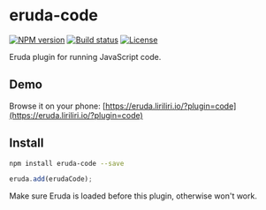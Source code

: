 # eruda-code

[![NPM version][npm-image]][npm-url]
[![Build status][ci-image]][ci-url]
[![License][license-image]][npm-url]

[npm-image]: https://img.shields.io/npm/v/eruda-code.svg
[npm-url]: https://npmjs.org/package/eruda-code
[ci-image]: https://img.shields.io/github/workflow/status/liriliri/eruda-code/CI?style=flat-square
[ci-url]: https://github.com/liriliri/eruda-code/actions/workflows/main.yml
[license-image]: https://img.shields.io/npm/l/eruda-code.svg

Eruda plugin for running JavaScript code.

## Demo

Browse it on your phone: 
[https://eruda.liriliri.io/?plugin=code](https://eruda.liriliri.io/?plugin=code)

## Install

```bash
npm install eruda-code --save
```

```javascript
eruda.add(erudaCode);
```

Make sure Eruda is loaded before this plugin, otherwise won't work.
